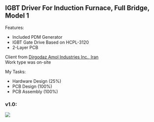 ## IGBT Driver For Induction Furnace, Full Bridge, Model 1

Features:
- Included PDM Generator
- IGBT Gate Drive Based on HCPL-3120
- 2-Layer PCB

Client from [Dirgodaz Amol Industries Inc., Iran](https://dirgodazamol.com/en/)  
Work type was on-site  

My Tasks:  
- Hardware Design (25%)
- PCB Design (100%)
- PCB Assembly (100%)

### v1.0:
![](https://s32.picofile.com/file/8478512150/v1_0.jpg)

